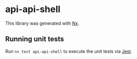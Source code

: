 # api-api-shell

This library was generated with [Nx](https://nx.dev).

## Running unit tests

Run `nx test api-api-shell` to execute the unit tests via [Jest](https://jestjs.io).
